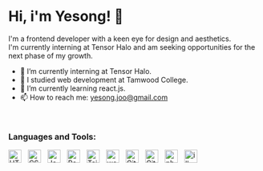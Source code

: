 <h1>Hi, i'm Yesong! 👋 </h1>

I'm a frontend developer with a keen eye for design and aesthetics. </br>
I'm currently interning at Tensor Halo and am seeking opportunities for the next phase of my growth.

- 🔭 I’m currently interning at Tensor Halo.
- 🏫 I studied web development at Tamwood College.
- 🌱 I’m currently learning react.js.
- 📫 How to reach me: yesong.joo@gmail.com



</br>

### Languages and Tools:

<img align="left" alt="HTML5" width="26px" src="https://cdn.jsdelivr.net/gh/devicons/devicon/icons/html5/html5-original.svg" style="padding-right:10px;" />
<img align="left" alt="CSS3" width="26px" src="https://cdn.jsdelivr.net/gh/devicons/devicon/icons/css3/css3-original.svg" style="padding-right:10px;" />
<img align="left" alt="JavaScript" width="26px" src="https://cdn.jsdelivr.net/gh/devicons/devicon/icons/javascript/javascript-original.svg" style="padding-right:10px;" />
<img align="left" alt="React" width="26px" src="https://cdn.jsdelivr.net/gh/devicons/devicon/icons/react/react-original.svg" style="padding-right:10px;" />
<img align="left" alt="Tailwindcss" width="26px" src="https://cdn.jsdelivr.net/gh/devicons/devicon@latest/icons/tailwindcss/tailwindcss-original.svg" style="padding-right:10px;"/>

<img align="left" alt="wordpress" width="26px"  src="https://cdn.jsdelivr.net/gh/devicons/devicon@latest/icons/wordpress/wordpress-plain.svg"  style="padding-right:10px;"/>
          
<img align="left" alt="Git" width="26px" src="https://cdn.jsdelivr.net/gh/devicons/devicon/icons/git/git-original.svg" style="padding-right:10px;" />
<img align="left" alt="GitHub" width="26px" src="https://user-images.githubusercontent.com/3369400/139447912-e0f43f33-6d9f-45f8-be46-2df5bbc91289.png" style="padding-right:10px;" />
<img align="left" alt="photoshop" width="26px"  src="https://cdn.jsdelivr.net/gh/devicons/devicon@latest/icons/photoshop/photoshop-original.svg"  style="padding-right:10px;"/>
<img align="left" alt="illustrator" width="26px"  src="https://cdn.jsdelivr.net/gh/devicons/devicon@latest/icons/illustrator/illustrator-plain.svg"  style="padding-right:10px;"/>

